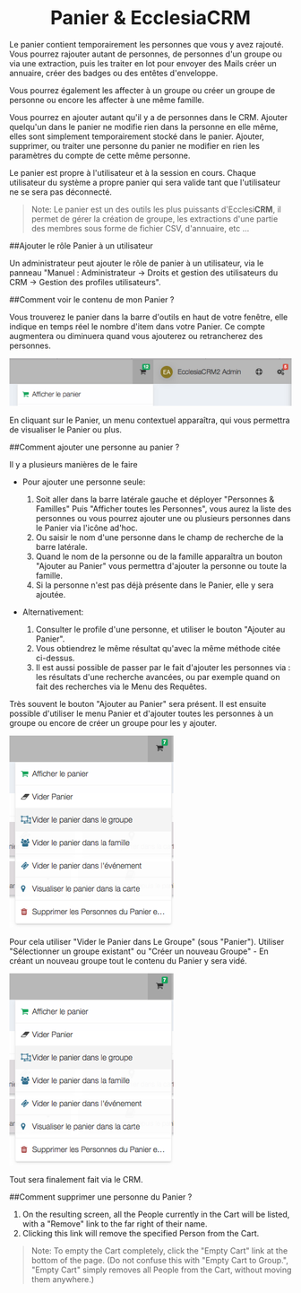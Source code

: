 # <center><big>Panier & Ecclesia**CRM** </big></center>

Le panier contient temporairement les personnes que vous y avez rajouté. Vous pourrez rajouter autant de personnes, de personnes d'un groupe ou via une extraction, puis les traiter en lot pour envoyer des Mails créer un annuaire, créer des badges ou des entêtes d'enveloppe.

Vous pourrez également les affecter à un groupe ou créer un groupe de personne ou encore les affecter à une même famille.

Vous pourrez en ajouter autant qu'il y a de personnes dans le CRM. Ajouter quelqu'un dans le panier ne modifie rien dans la personne en elle même, elles sont simplement temporairement stocké dans le panier. Ajouter, supprimer, ou traiter une personne du panier ne modifier en rien les paramètres du compte de cette même personne.

Le panier est propre à l'utilisateur et à la session en cours. Chaque utilisateur du système a propre panier qui sera valide tant que l'utilisateur ne se sera pas déconnecté.

> Note: Le panier est un des outils les plus puissants d'Ecclesi**CRM**, il permet de gérer la création de groupe, les extractions d'une partie des membres sous forme de fichier CSV, d'annuaire, etc ...

##Ajouter le rôle Panier à un utilisateur

Un administrateur peut ajouter le rôle de panier à un utilisateur, via le panneau "Manuel : Administrateur → Droits et gestion des utilisateurs du CRM → Gestion des profiles utilisateurs".

##Comment voir le contenu de mon Panier ?

Vous trouverez le panier dans la barre d'outils en haut de votre fenêtre, elle indique en temps réel le nombre d'item dans votre Panier. Ce compte augmentera ou diminuera quand vous ajouterez ou retrancherez des personnes.

![Screenshot](../../img/cart/cart1.png)<br>

En cliquant sur le Panier, un menu contextuel apparaîtra, qui vous permettra de visualiser le Panier ou plus.

##Comment ajouter une personne au panier ?

Il y a plusieurs manières de le faire

- Pour ajouter une personne seule:

    1. Soit aller dans la barre latérale gauche et déployer "Personnes & Familles" Puis "Afficher toutes les Personnes", vous aurez la liste des personnes ou vous pourrez ajouter une ou plusieurs personnes dans le Panier via l'icône ad'hoc.
    2. Ou saisir le nom d'une personne dans le champ de recherche de la barre latérale.
    3. Quand le nom de la personne ou de la famille apparaîtra un bouton "Ajouter au Panier" vous permettra d'ajouter la personne ou toute la famille.
    4. Si la personne n'est pas déjà présente dans le Panier, elle y sera ajoutée.

- Alternativement:

    1. Consulter le profile d'une personne, et utiliser le bouton "Ajouter au Panier".
    2. Vous obtiendrez le même résultat qu'avec la même méthode citée ci-dessus.
    3. Il est aussi possible de passer par le fait d'ajouter les personnes via : les résultats d'une recherche avancées, ou par exemple quand on fait des recherches via le Menu des Requêtes.
    
    
Très souvent le bouton "Ajouter au Panier" sera présent. Il est ensuite possible d'utiliser le menu Panier et d'ajouter toutes les personnes à un groupe ou encore de créer un groupe pour les y ajouter.

![Screenshot](../../img/cart/cart2.png)

Pour cela utiliser "Vider le Panier dans Le Groupe" (sous "Panier"). Utiliser "Sélectionner un groupe existant" ou "Créer un nouveau Groupe" - En créant un nouveau groupe tout le contenu du Panier y sera vidé.

![Screenshot](../../img/cart/cart2.png)

Tout sera finalement fait via le CRM.

##Comment supprimer une personne du Panier ?

1. On the resulting screen, all the People currently in the Cart will be listed, with a "Remove" link to the far right of their name.
2. Clicking this link will remove the specified Person from the Cart.



> Note: To empty the Cart completely, click the "Empty Cart" link at the bottom of the page. (Do not confuse this with "Empty Cart to Group.", "Empty Cart" simply removes all People from the Cart, without moving them anywhere.)